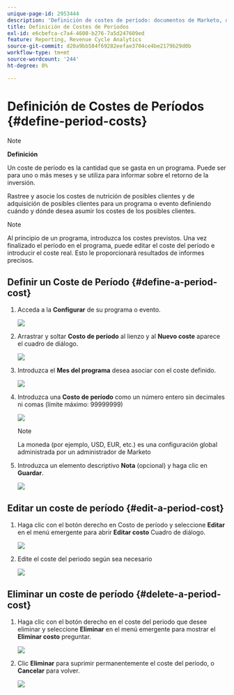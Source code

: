 ```yaml
---
unique-page-id: 2953444
description: 'Definición de costes de período: documentos de Marketo, documentación del producto'
title: Definición de Costes de Períodos
exl-id: e6cbefca-c7a4-4600-b276-7a5d247609ed
feature: Reporting, Revenue Cycle Analytics
source-git-commit: d20a9bb584f69282eefae3704ce4be2179b29d0b
workflow-type: tm+mt
source-wordcount: '244'
ht-degree: 0%

---
```


# Definición de Costes de Períodos {#define-period-costs}

>[!NOTE]
>
>**Definición**
>
>Un coste de período es la cantidad que se gasta en un programa. Puede ser para uno o más meses y se utiliza para informar sobre el retorno de la inversión.

Rastree y asocie los costes de nutrición de posibles clientes y de adquisición de posibles clientes para un programa o evento definiendo cuándo y dónde desea asumir los costes de los posibles clientes.

>[!NOTE]
>
>Al principio de un programa, introduzca los costes previstos. Una vez finalizado el período en el programa, puede editar el coste del período e introducir el coste real. Esto le proporcionará resultados de informes precisos.

## Definir un Coste de Período {#define-a-period-cost}

1. Acceda a la **Configurar** de su programa o evento.

   ![](assets/image2015-4-24-11-3a13-3a27.png)

1. Arrastrar y soltar **Costo de período** al lienzo y al **Nuevo coste** aparece el cuadro de diálogo.

   ![](assets/image2015-4-24-16-3a31-3a15.png)

1. Introduzca el **Mes del programa** desea asociar con el coste definido.

   ![](assets/image2015-4-24-16-3a11-3a30.png)

1. Introduzca una **Costo de período** como un número entero sin decimales ni comas (límite máximo: 99999999)

   ![](assets/image2015-4-24-16-3a10-3a24.png)

   >[!NOTE]
   >
   >La moneda (por ejemplo, USD, EUR, etc.) es una configuración global administrada por un administrador de Marketo

1. Introduzca un elemento descriptivo **Nota** (opcional) y haga clic en **Guardar**.

   ![](assets/image2015-4-24-16-3a21-3a16.png)

## Editar un coste de período {#edit-a-period-cost}

1. Haga clic con el botón derecho en Costo de período y seleccione **Editar** en el menú emergente para abrir **Editar costo** Cuadro de diálogo.

   ![](assets/image2015-4-24-16-3a26-3a29.png)

1. Edite el coste del periodo según sea necesario

   ![](assets/image2015-4-24-16-3a27-3a38.png)

## Eliminar un coste de período {#delete-a-period-cost}

1. Haga clic con el botón derecho en el coste del periodo que desee eliminar y seleccione **Eliminar** en el menú emergente para mostrar el **Eliminar costo** preguntar.

   ![](assets/image2015-4-24-16-3a33-3a32.png)

1. Clic **Eliminar** para suprimir permanentemente el coste del período, o **Cancelar** para volver.

   ![](assets/image2015-4-24-16-3a34-3a38.png)
